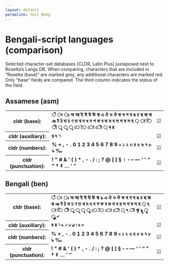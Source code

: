 ```yaml
---
layout: default
permalink: test_Beng
---
```


<h1>Bengali-script languages (comparison)</h1>

<p>Selected character-set databases (CLDR, Latin Plus) juxtaposed next to Rosetta’s Langs DB. When comparing, characters that are included in “Rosetta (base)” are marked grey, any additional characters are marked red. Only “base” fields are compared. The third column indicates the status of the field.<p>

<h2>Assamese (asm)</h2>

<table>
 <tr><th>cldr (base):</th><td><strong>ঁ</strong> <strong>ং</strong> <strong>ঃ</strong> <strong>অ</strong> <strong>আ</strong> <strong>ই</strong> <strong>ঈ</strong> <strong>উ</strong> <strong>ঊ</strong> <strong>ঋ</strong> <strong>এ</strong> <strong>ঐ</strong> <strong>ও</strong> <strong>ঔ</strong> <strong>ক</strong> <strong>খ</strong> <strong>গ</strong> <strong>ঘ</strong> <strong>ঙ</strong> <strong>চ</strong> <strong>ছ</strong> <strong>জ</strong> <strong>ঝ</strong> <strong>ঞ</strong> <strong>ট</strong> <strong>ঠ</strong> <strong>ড</strong> <strong>ঢ</strong> <strong>ণ</strong> <strong>ত</strong> <strong>থ</strong> <strong>দ</strong> <strong>ধ</strong> <strong>ন</strong> <strong>প</strong> <strong>ফ</strong> <strong>ব</strong> <strong>ভ</strong> <strong>ম</strong> <strong>য</strong> <strong>ল</strong> <strong>শ</strong> <strong>ষ</strong> <strong>স</strong> <strong>হ</strong> <strong>়</strong> <strong>া</strong> <strong>ি</strong> <strong>ী</strong> <strong>ু</strong> <strong>ূ</strong> <strong>ৃ</strong> <strong>ে</strong> <strong>ৈ</strong> <strong>ো</strong> <strong>ৌ</strong> <strong>্</strong> <strong>ৰ</strong> <strong>ৱ</strong> </td><td>☑︎</td></tr>
<tr><th>cldr (auxiliary):</th><td><strong>র</strong> <strong>ৎ</strong> <strong>৲</strong> <strong>‌</strong> <strong>‍</strong> </td><td>☑︎</td></tr>
<tr><th>cldr (numbers):</th><td><strong>%</strong> <strong>+</strong> <strong>,</strong> <strong>-</strong> <strong>.</strong> <strong>0</strong> <strong>1</strong> <strong>2</strong> <strong>3</strong> <strong>4</strong> <strong>5</strong> <strong>6</strong> <strong>7</strong> <strong>8</strong> <strong>9</strong> <strong>০</strong> <strong>১</strong> <strong>২</strong> <strong>৩</strong> <strong>৪</strong> <strong>৫</strong> <strong>৬</strong> <strong>৭</strong> <strong>৮</strong> <strong>৯</strong> <strong>‰</strong> </td><td>☑︎</td></tr>
<tr><th>cldr (punctuation):</th><td><strong>!</strong> <strong>"</strong> <strong>#</strong> <strong>&</strong> <strong>'</strong> <strong>(</strong> <strong>)</strong> <strong>*</strong> <strong>,</strong> <strong>-</strong> <strong>.</strong> <strong>/</strong> <strong>:</strong> <strong>;</strong> <strong>?</strong> <strong>@</strong> <strong>[</strong> <strong>]</strong> <strong>§</strong> <strong>।</strong> <strong>‐</strong> <strong>–</strong> <strong>—</strong> <strong>‘</strong> <strong>’</strong> <strong>“</strong> <strong>”</strong> <strong>†</strong> <strong>‡</strong> <strong>…</strong> <strong>′</strong> <strong>″</strong> </td><td>☑︎</td></tr>
 </table>

<h2>Bengali (ben)</h2>

<table>
 <tr><th>cldr (base):</th><td><strong>ঁ</strong> <strong>ং</strong> <strong>ঃ</strong> <strong>অ</strong> <strong>আ</strong> <strong>ই</strong> <strong>ঈ</strong> <strong>উ</strong> <strong>ঊ</strong> <strong>ঋ</strong> <strong>ঌ</strong> <strong>এ</strong> <strong>ঐ</strong> <strong>ও</strong> <strong>ঔ</strong> <strong>ক</strong> <strong>খ</strong> <strong>গ</strong> <strong>ঘ</strong> <strong>ঙ</strong> <strong>চ</strong> <strong>ছ</strong> <strong>জ</strong> <strong>ঝ</strong> <strong>ঞ</strong> <strong>ট</strong> <strong>ঠ</strong> <strong>ড</strong> <strong>ঢ</strong> <strong>ণ</strong> <strong>ত</strong> <strong>থ</strong> <strong>দ</strong> <strong>ধ</strong> <strong>ন</strong> <strong>প</strong> <strong>ফ</strong> <strong>ব</strong> <strong>ভ</strong> <strong>ম</strong> <strong>য</strong> <strong>র</strong> <strong>ল</strong> <strong>শ</strong> <strong>ষ</strong> <strong>স</strong> <strong>হ</strong> <strong>়</strong> <strong>ঽ</strong> <strong>া</strong> <strong>ি</strong> <strong>ী</strong> <strong>ু</strong> <strong>ূ</strong> <strong>ৃ</strong> <strong>ৄ</strong> <strong>ে</strong> <strong>ৈ</strong> <strong>ো</strong> <strong>ৌ</strong> <strong>্</strong> <strong>ৎ</strong> <strong>ৗ</strong> <strong>ৠ</strong> <strong>ৡ</strong> <strong>ৢ</strong> <strong>ৣ</strong> <strong>৺</strong> </td><td>☑︎</td></tr>
<tr><th>cldr (auxiliary):</th><td><strong>ৰ</strong> <strong>ৱ</strong> <strong>৲</strong> <strong>৳</strong> <strong>৴</strong> <strong>৵</strong> <strong>৶</strong> <strong>৷</strong> <strong>৸</strong> <strong>৹</strong> <strong>‌</strong> <strong>‍</strong> </td><td>☑︎</td></tr>
<tr><th>cldr (numbers):</th><td><strong>%</strong> <strong>+</strong> <strong>,</strong> <strong>-</strong> <strong>.</strong> <strong>0</strong> <strong>1</strong> <strong>2</strong> <strong>3</strong> <strong>4</strong> <strong>5</strong> <strong>6</strong> <strong>7</strong> <strong>8</strong> <strong>9</strong> <strong>০</strong> <strong>১</strong> <strong>২</strong> <strong>৩</strong> <strong>৪</strong> <strong>৫</strong> <strong>৬</strong> <strong>৭</strong> <strong>৮</strong> <strong>৯</strong> <strong>‰</strong> </td><td>☑︎</td></tr>
<tr><th>cldr (punctuation):</th><td><strong>!</strong> <strong>"</strong> <strong>#</strong> <strong>&</strong> <strong>'</strong> <strong>(</strong> <strong>)</strong> <strong>*</strong> <strong>,</strong> <strong>-</strong> <strong>.</strong> <strong>/</strong> <strong>:</strong> <strong>;</strong> <strong>?</strong> <strong>@</strong> <strong>[</strong> <strong>]</strong> <strong>§</strong> <strong>‐</strong> <strong>–</strong> <strong>—</strong> <strong>‘</strong> <strong>’</strong> <strong>“</strong> <strong>”</strong> <strong>†</strong> <strong>‡</strong> <strong>…</strong> <strong>′</strong> <strong>″</strong> </td><td>☑︎</td></tr>
 </table>

